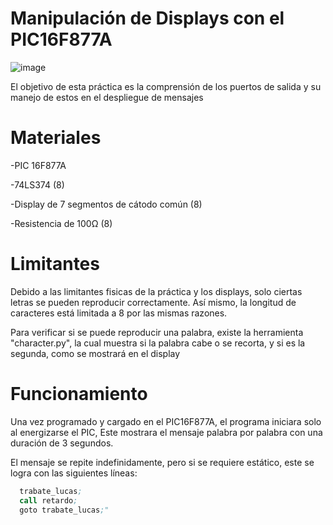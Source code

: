 # Manipulación de Displays con el PIC16F877A

![image](https://github.com/user-attachments/assets/bffcba36-89e7-4827-a1a4-671058767143)

El objetivo de esta práctica es la comprensión de los puertos de salida y su manejo de estos en el despliegue de mensajes

# Materiales

-PIC 16F877A

-74LS374 (8)

-Display de 7 segmentos de cátodo común (8)

-Resistencia de 100Ω (8)

# Limitantes

Debido a las limitantes fisicas de la práctica y los displays, solo ciertas letras se pueden reproducir correctamente. Así mismo, la longitud de caracteres está limitada a 8 por las mismas razones.

Para verificar si se puede reproducir una palabra, existe la herramienta "character.py", la cual muestra si la palabra cabe o se recorta, y si es la segunda, como se mostrará en el display

# Funcionamiento

Una vez programado y cargado en el PIC16F877A, el programa iniciara solo al energizarse el PIC, Este mostrara el mensaje palabra por palabra con una duración de 3 segundos.

El mensaje se repite indefinidamente, pero si se requiere estático, este se logra con las siguientes líneas:
```python:src/trabate_lucas.asm
  trabate_lucas;
  call retardo;
  goto trabate_lucas;"

```
